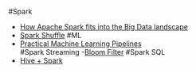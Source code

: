 #Spark
- [How Apache Spark fits into the Big Data landscape](http://www.slideshare.net/pacoid/how-spark-fits-into-the-big-data-landscape?next_slideshow=1)
- [Spark Shuffle](http://www.scribd.com/doc/295013474/Sparkshuffleintroduction-141228034437-Conversion-Gate01#scribd)
#ML
- [Practical Machine Learning Pipelines](http://www.slideshare.net/databricks/practical-machine-learning-pipelines-with-mllib?qid=582df953-fe63-45c3-aa5a-d090eccc60dc&v=qf1&b=&from_search=12)  
#Spark Streaming
-[Bloom Filter](http://bravenewgeek.com/tag/bloom-filters/)
#Spark SQL
- [Hive + Spark](http://www.slideshare.net/hortonworks/hive-on-spark-is-blazing-fast-or-is-it-final)  

